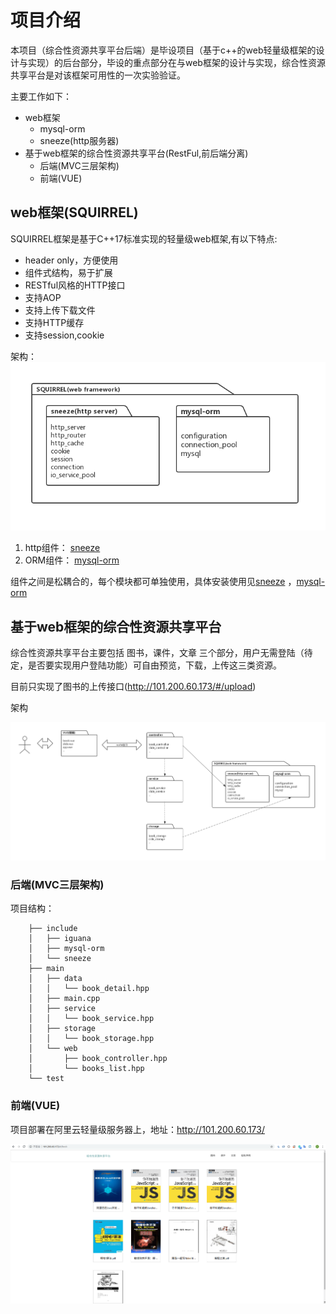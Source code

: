# 项目介绍
本项目（综合性资源共享平台后端）是毕设项目（基于c++的web轻量级框架的设计与实现）的后台部分，毕设的重点部分在与web框架的设计与实现，综合性资源共享平台是对该框架可用性的一次实验验证。

主要工作如下：
- web框架
    - mysql-orm
    - sneeze(http服务器)
- 基于web框架的综合性资源共享平台(RestFul,前后端分离)
    - 后端(MVC三层架构)
    - 前端(VUE)
## web框架(SQUIRREL)

SQUIRREL框架是基于C++17标准实现的轻量级web框架,有以下特点:

- header only，方便使用
- 组件式结构，易于扩展
- RESTful风格的HTTP接口
- 支持AOP
- 支持上传下载文件
- 支持HTTP缓存
- 支持session,cookie



架构：
![](https://github.com/fredia/back_end_share/blob/master/imag/squirrel.png)

1. http组件： [sneeze](https://github.com/fredia/sneeze)
2. ORM组件： [mysql-orm](https://github.com/fredia/mysql-orm)

组件之间是松耦合的，每个模块都可单独使用，具体安装使用见[sneeze](https://github.com/fredia/sneeze)
 ，[mysql-orm](https://github.com/fredia/mysql-orm)

## 基于web框架的综合性资源共享平台

综合性资源共享平台主要包括 图书，课件，文章 三个部分，用户无需登陆（待定，是否要实现用户登陆功能）可自由预览，下载，上传这三类资源。

目前只实现了图书的上传接口(http://101.200.60.173/#/upload)

架构

![](https://github.com/fredia/back_end_share/blob/master/imag/all.png)
### 后端(MVC三层架构)

项目结构：


        ├── include
        │   ├── iguana
        │   ├── mysql-orm
        │   └── sneeze
        ├── main
        │   ├── data
        │   │   └── book_detail.hpp
        │   ├── main.cpp
        │   ├── service
        │   │   └── book_service.hpp
        │   ├── storage
        │   │   └── book_storage.hpp
        │   └── web
        │       ├── book_controller.hpp
        │       └── books_list.hpp
        └── test



### 前端(VUE)
项目部署在阿里云轻量级服务器上，地址：http://101.200.60.173/ 

![](https://github.com/fredia/back_end_share/blob/master/imag/vue_book.png)